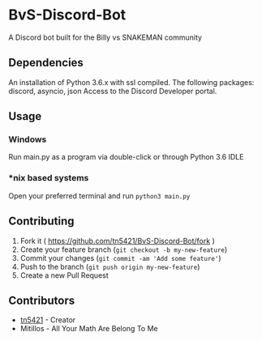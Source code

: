 # BvS-Discord-Bot

A Discord bot built for the Billy vs SNAKEMAN community

## Dependencies

An installation of Python 3.6.x with ssl compiled.
The following packages: discord, asyncio, json
Access to the Discord Developer portal.

## Usage

### Windows
Run main.py as a program via double-click or through Python 3.6 IDLE

### *nix based systems
Open your preferred terminal and run `python3 main.py`

## Contributing

1. Fork it ( https://github.com/tn5421/BvS-Discord-Bot/fork )
2. Create your feature branch (`git checkout -b my-new-feature`)
3. Commit your changes (`git commit -am 'Add some feature'`)
4. Push to the branch (`git push origin my-new-feature`)
5. Create a new Pull Request

## Contributors

- [tn5421](https://github.com/tn5421) - Creator
- Mitillos - All Your Math Are Belong To Me
